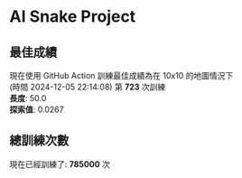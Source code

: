 
# AI Snake Project

## **最佳成績**








































































































現在使用 GitHub Action 訓練最佳成績為在 10x10 的地圖情況下  
(時間 2024-12-05 22:14:08) 第 **723** 次訓練  
**長度**: 50.0  
**探索值**: 0.0267

















































































































































































































## 總訓練次數
現在已經訓練了: **785000** 次
